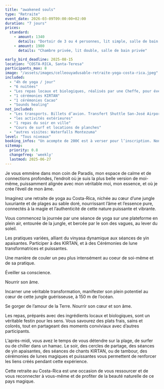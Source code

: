 ```yaml
---
title: "awakened souls"
type: "Retraite"
event_date: 2026-03-09T09:00:00+02:00
duration: "7 jours"
prices:
  standard:
    - amount: 1340
      details: "Dortoir de 3 ou 4 personnes, lit simple, salle de bain commune"
    - amount: 1980
      details: "Chambre privée, lit double, salle de bain privée"

early_bird_deadline: 2025-08-15
location: "COSTA-RICA, Santa-Teresa"
participants_max: 8
image: "/assets/images/celleouyadusable-retraite-yoga-costa-rica.jpeg"
included:
  - "4h de yoga / jour"
  - "6 nuitées"
  - "Les repas locaux et biologiques, réalisés par une Cheffe, pour éveiller vos sens"
  - "1 cérémonies KIRTAN"
  - "1 cérémonies Cacao"
  - "Sounds healing"
not_included:
  - "Les transports. Billets d’avion. Transfert Shuttle San-José Airport-Santa-Teresa."
  - "les activités extérieures"
  - "1 repas du soir en ville"
  - "Cours de surf et locations de planches"
  - "autres visites: Waterfalls Montezuma"
level: "Tous niveaux"
booking_infos: "Un acompte de 200€ est à verser pour l’inscription. Non remboursable. Le solde peut être versé en plusieurs fois au plus tard jusqu’au 31 janvier."
sitemap:
  priority: 0.8
  changefreq: 'weekly'
  lastmod: 2025-06-27
---
```


Je vous emmène dans mon coin de Paradis, mon espace de calme et de connections profondes, l’endroit où je suis la plus belle version de moi-même, puissamment alignée avec mon véritable moi, mon essence, et où je crée l’éveil de mon âme.

Imaginez une retraite de yoga au Costa-Rica, nichée au cœur d’une jungle luxuriante et de plages au sable doré, nourrissant l’âme et l’essence pure, connectés à la magie et l’authenticité de cette nature puissante et vibrante.

Vous commencez la journée par une séance de yoga sur une plateforme en plein air, entourée de la jungle, et bercée par le son des vagues, au lever du soleil.

Les pratiques variées, alliant du vinyasa dynamique aux séances de yin apaisantes. Participer à des KIRTAN, et à des Cérémonies de lune transformatrices et puissantes.

Une manière de couler un peu plus intensément au coeur de soi-même et de sa pratique.

Éveiller sa conscience.

Nourrir son âme.

Incarner une véritable transformation, manifester son plein potentiel au cœur de cette jungle guérisseuse, à 150 m de l’océan.

Se gorger de l’amour de la Terre. Nourrir son cœur et son âme.

Les repas, préparés avec des ingrédients locaux et biologiques, sont un véritable festin pour les sens. Vous savourez des plats frais, sains et colorés, tout en partageant des moments conviviaux avec d’autres participants.

L’après-midi, vous avez le temps de vous détendre sur la plage, de surfer ou de chiller dans un hamac. Le soir, des cercles de partage, des séances de yin apaisantes, des séances de chants KIRTAN, ou de tambour, des cérémonies de lunes magiques et puissantes vous permettent de renforcer les liens créés pendant cette expérience.

Cette retraite au Costa-Rica est une occasion de vous ressourcer et de vous reconnecter à vous-même et de profiter de la beauté naturelle de ce pays magique.
